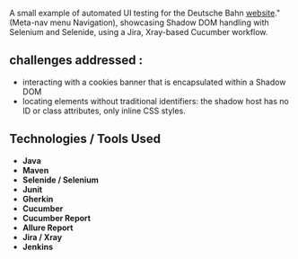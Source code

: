 A small example of automated UI testing for the Deutsche Bahn [website](https://www.bahn.de/)." (Meta-nav menu Navigation), showcasing Shadow DOM handling with Selenium and Selenide, using a Jira, Xray-based Cucumber workflow.

## challenges addressed :
- interacting with a cookies banner that is encapsulated within a Shadow DOM
- locating elements without traditional identifiers: the shadow host has no ID or class attributes, only inline CSS styles.


## Technologies / Tools Used

- **Java**
- **Maven**
- **Selenide / Selenium**
- **Junit** 
- **Gherkin**
- **Cucumber**
- **Cucumber Report**
- **Allure Report**
- **Jira / Xray**
- **Jenkins** 
